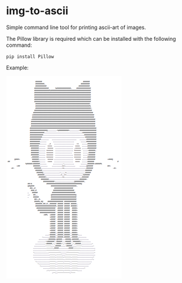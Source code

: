 # img-to-ascii

Simple command line tool for printing ascii-art of images.

The Pillow library is required which can be installed with the following command:
```
pip install Pillow
```

Example:

![Alt text](screenshots/github-logo.png?raw=true)
